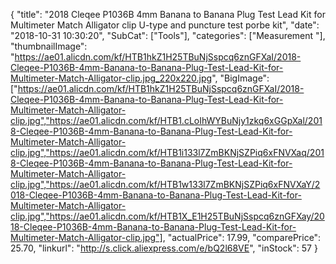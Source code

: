 {
	"title": "2018 Cleqee P1036B 4mm Banana to Banana Plug Test Lead Kit for Multimeter Match Alligator clip U-type and puncture test porbe kit",
	"date": "2018-10-31 10:30:20",
	"SubCat": ["Tools"],
	"categories": ["Measurement "],
	"thumbnailImage": "https://ae01.alicdn.com/kf/HTB1hkZ1H25TBuNjSspcq6znGFXaI/2018-Cleqee-P1036B-4mm-Banana-to-Banana-Plug-Test-Lead-Kit-for-Multimeter-Match-Alligator-clip.jpg_220x220.jpg",
	"BigImage": ["https://ae01.alicdn.com/kf/HTB1hkZ1H25TBuNjSspcq6znGFXaI/2018-Cleqee-P1036B-4mm-Banana-to-Banana-Plug-Test-Lead-Kit-for-Multimeter-Match-Alligator-clip.jpg","https://ae01.alicdn.com/kf/HTB1.cLoIhWYBuNjy1zkq6xGGpXal/2018-Cleqee-P1036B-4mm-Banana-to-Banana-Plug-Test-Lead-Kit-for-Multimeter-Match-Alligator-clip.jpg","https://ae01.alicdn.com/kf/HTB1i133l7ZmBKNjSZPiq6xFNVXaq/2018-Cleqee-P1036B-4mm-Banana-to-Banana-Plug-Test-Lead-Kit-for-Multimeter-Match-Alligator-clip.jpg","https://ae01.alicdn.com/kf/HTB1w133l7ZmBKNjSZPiq6xFNVXaY/2018-Cleqee-P1036B-4mm-Banana-to-Banana-Plug-Test-Lead-Kit-for-Multimeter-Match-Alligator-clip.jpg","https://ae01.alicdn.com/kf/HTB1X_E1H25TBuNjSspcq6znGFXay/2018-Cleqee-P1036B-4mm-Banana-to-Banana-Plug-Test-Lead-Kit-for-Multimeter-Match-Alligator-clip.jpg"],
	"actualPrice": 17.99,
	"comparePrice": 25.70,
	"linkurl": "http://s.click.aliexpress.com/e/bQ2l68VE",
	"inStock": 57
}
